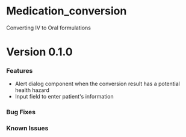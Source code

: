 # Medication_conversion
Converting IV to Oral formulations

# Version 0.1.0
### Features
- Alert dialog component when the conversion result has a potential health hazard
- Input field to enter patient's information
  
### Bug Fixes
### Known Issues

